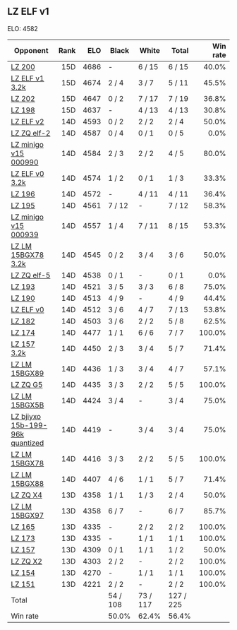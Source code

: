 ## LZ ELF v1 ##

ELO: 4582

Opponent | Rank | ELO | Black | White | Total | Win rate
---------|-----:|----:|-------|-------|-------|-------:
[LZ 200](LZ%20200.md) | 15D | 4686 | - | 6 / 15 | 6 / 15 | 40.0%
[LZ ELF v1 3.2k](LZ%20ELF%20v1%203.2k.md) | 15D | 4674 | 2 / 4 | 3 / 7 | 5 / 11 | 45.5%
[LZ 202](LZ%20202.md) | 15D | 4647 | 0 / 2 | 7 / 17 | 7 / 19 | 36.8%
[LZ 198](LZ%20198.md) | 15D | 4637 | - | 4 / 13 | 4 / 13 | 30.8%
[LZ ELF v2](LZ%20ELF%20v2.md) | 14D | 4593 | 0 / 2 | 2 / 2 | 2 / 4 | 50.0%
[LZ ZQ elf-2](LZ%20ZQ%20elf-2.md) | 14D | 4587 | 0 / 4 | 0 / 1 | 0 / 5 | 0.0%
[LZ minigo v15 000990](LZ%20minigo%20v15%20000990.md) | 14D | 4584 | 2 / 3 | 2 / 2 | 4 / 5 | 80.0%
[LZ ELF v0 3.2k](LZ%20ELF%20v0%203.2k.md) | 14D | 4574 | 1 / 2 | 0 / 1 | 1 / 3 | 33.3%
[LZ 196](LZ%20196.md) | 14D | 4572 | - | 4 / 11 | 4 / 11 | 36.4%
[LZ 195](LZ%20195.md) | 14D | 4561 | 7 / 12 | - | 7 / 12 | 58.3%
[LZ minigo v15 000939](LZ%20minigo%20v15%20000939.md) | 14D | 4557 | 1 / 4 | 7 / 11 | 8 / 15 | 53.3%
[LZ LM 15BGX78 3.2k](LZ%20LM%2015BGX78%203.2k.md) | 14D | 4545 | 0 / 2 | 3 / 4 | 3 / 6 | 50.0%
[LZ ZQ elf-5](LZ%20ZQ%20elf-5.md) | 14D | 4538 | 0 / 1 | - | 0 / 1 | 0.0%
[LZ 193](LZ%20193.md) | 14D | 4521 | 3 / 5 | 3 / 3 | 6 / 8 | 75.0%
[LZ 190](LZ%20190.md) | 14D | 4513 | 4 / 9 | - | 4 / 9 | 44.4%
[LZ ELF v0](LZ%20ELF%20v0.md) | 14D | 4512 | 3 / 6 | 4 / 7 | 7 / 13 | 53.8%
[LZ 182](LZ%20182.md) | 14D | 4503 | 3 / 6 | 2 / 2 | 5 / 8 | 62.5%
[LZ 174](LZ%20174.md) | 14D | 4477 | 1 / 1 | 6 / 6 | 7 / 7 | 100.0%
[LZ 157 3.2k](LZ%20157%203.2k.md) | 14D | 4450 | 2 / 3 | 3 / 4 | 5 / 7 | 71.4%
[LZ LM 15BGX89](LZ%20LM%2015BGX89.md) | 14D | 4436 | 1 / 3 | 3 / 4 | 4 / 7 | 57.1%
[LZ ZQ G5](LZ%20ZQ%20G5.md) | 14D | 4435 | 3 / 3 | 2 / 2 | 5 / 5 | 100.0%
[LZ LM 15BGX5B](LZ%20LM%2015BGX5B.md) | 14D | 4424 | 3 / 4 | - | 3 / 4 | 75.0%
[LZ bjiyxo 15b-199-96k quantized](LZ%20bjiyxo%2015b-199-96k%20quantized.md) | 14D | 4419 | - | 3 / 4 | 3 / 4 | 75.0%
[LZ LM 15BGX78](LZ%20LM%2015BGX78.md) | 14D | 4416 | 3 / 3 | 2 / 2 | 5 / 5 | 100.0%
[LZ LM 15BGX88](LZ%20LM%2015BGX88.md) | 14D | 4407 | 4 / 6 | 1 / 1 | 5 / 7 | 71.4%
[LZ ZQ X4](LZ%20ZQ%20X4.md) | 13D | 4358 | 1 / 1 | 1 / 3 | 2 / 4 | 50.0%
[LZ LM 15BGX97](LZ%20LM%2015BGX97.md) | 13D | 4358 | 6 / 7 | - | 6 / 7 | 85.7%
[LZ 165](LZ%20165.md) | 13D | 4335 | - | 2 / 2 | 2 / 2 | 100.0%
[LZ 173](LZ%20173.md) | 13D | 4335 | - | 1 / 1 | 1 / 1 | 100.0%
[LZ 157](LZ%20157.md) | 13D | 4309 | 0 / 1 | 1 / 1 | 1 / 2 | 50.0%
[LZ ZQ X2](LZ%20ZQ%20X2.md) | 13D | 4303 | 2 / 2 | - | 2 / 2 | 100.0%
[LZ 154](LZ%20154.md) | 13D | 4270 | - | 1 / 1 | 1 / 1 | 100.0%
[LZ 151](LZ%20151.md) | 13D | 4221 | 2 / 2 | - | 2 / 2 | 100.0%
Total | | | 54 / 108 | 73 / 117 | 127 / 225 | 
Win rate| | | 50.0% | 62.4% | 56.4% | 
